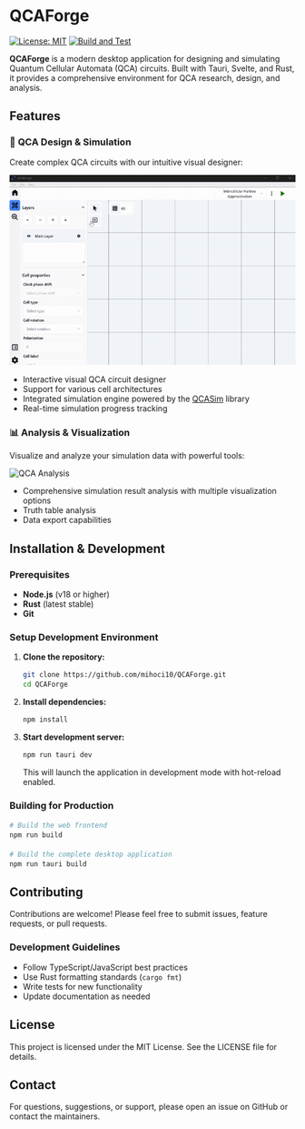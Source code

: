 # QCAForge 
[![License: MIT](https://img.shields.io/badge/License-MIT-blue.svg)](./LICENSE)
[![Build and Test](https://github.com/mihoci10/QCAForge/actions/workflows/ci.yaml/badge.svg)](https://github.com/mihoci10/QCAForge/actions/workflows/ci.yaml)

**QCAForge** is a modern desktop application for designing and simulating Quantum Cellular Automata (QCA) circuits. Built with Tauri, Svelte, and Rust, it provides a comprehensive environment for QCA research, design, and analysis.

## Features

### 🔬 **QCA Design & Simulation**
Create complex QCA circuits with our intuitive visual designer:

![QCA Circuit Design](assets/design.gif)

- Interactive visual QCA circuit designer
- Support for various cell architectures
- Integrated simulation engine powered by the [QCASim](https://github.com/mihoci10/QCASim) library
- Real-time simulation progress tracking

### 📊 **Analysis & Visualization**
Visualize and analyze your simulation data with powerful tools:

![QCA Analysis](assets/analyze.gif)

- Comprehensive simulation result analysis with multiple visualization options
- Truth table analysis
- Data export capabilities

## Installation & Development

### Prerequisites
- **Node.js** (v18 or higher)
- **Rust** (latest stable)
- **Git**

### Setup Development Environment

1. **Clone the repository:**
   ```bash
   git clone https://github.com/mihoci10/QCAForge.git
   cd QCAForge
   ```

2. **Install dependencies:**
   ```bash
   npm install
   ```

3. **Start development server:**
   ```bash
   npm run tauri dev
   ```
   This will launch the application in development mode with hot-reload enabled.

### Building for Production

```bash
# Build the web frontend
npm run build

# Build the complete desktop application
npm run tauri build
```

## Contributing

Contributions are welcome! Please feel free to submit issues, feature requests, or pull requests.

### Development Guidelines
- Follow TypeScript/JavaScript best practices
- Use Rust formatting standards (`cargo fmt`)
- Write tests for new functionality
- Update documentation as needed

## License

This project is licensed under the MIT License. See the LICENSE file for details.

## Contact

For questions, suggestions, or support, please open an issue on GitHub or contact the maintainers.
